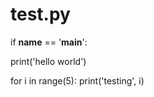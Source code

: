 # test.py

if __name__ == '__main__':
  
  print('hello world')
  
  for i in range(5):
    print('testing', i)

